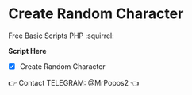 # Create Random Character
Free Basic Scripts PHP  :squirrel:

**Script Here**

- [x] Create Random Character



:point_right: Contact TELEGRAM: @MrPopos2  :point_left:
 
